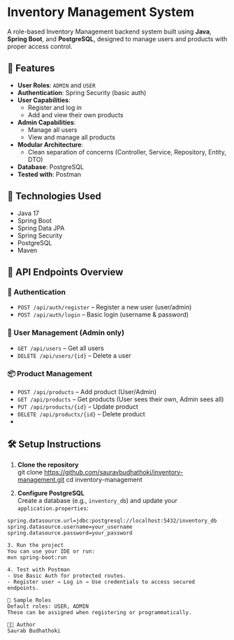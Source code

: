# Inventory Management System

A role-based Inventory Management backend system built using **Java**, **Spring Boot**, and **PostgreSQL**, designed to manage users and products with proper access control.

## 🔐 Features

- **User Roles**: `ADMIN` and `USER`
- **Authentication**: Spring Security (basic auth)
- **User Capabilities**:
  - Register and log in
  - Add and view their own products
- **Admin Capabilities**:
  - Manage all users
  - View and manage all products
- **Modular Architecture**:
  - Clean separation of concerns (Controller, Service, Repository, Entity, DTO)
- **Database**: PostgreSQL
- **Tested with**: Postman

## 📁 Technologies Used

- Java 17
- Spring Boot
- Spring Data JPA
- Spring Security
- PostgreSQL
- Maven

## 🚀 API Endpoints Overview

### 🔑 Authentication

- `POST /api/auth/register` – Register a new user (user/admin)
- `POST /api/auth/login` – Basic login (username & password)

### 👥 User Management (Admin only)

- `GET /api/users` – Get all users
- `DELETE /api/users/{id}` – Delete a user

### 📦 Product Management

- `POST /api/products` – Add product (User/Admin)
- `GET /api/products` – Get products (User sees their own, Admin sees all)
- `PUT /api/products/{id}` – Update product
- `DELETE /api/products/{id}` – Delete product
- 

## 🛠 Setup Instructions

1. **Clone the repository**  
git clone https://github.com/sauravbudhathoki/inventory-management.git
cd inventory-management



2. **Configure PostgreSQL**  
Create a database (e.g., `inventory_db`) and update your `application.properties`:
```properties
spring.datasource.url=jdbc:postgresql://localhost:5432/inventory_db
spring.datasource.username=your_username
spring.datasource.password=your_password

3. Run the project  
You can use your IDE or run:  
mvn spring-boot:run

4. Test with Postman  
- Use Basic Auth for protected routes.  
- Register user → Log in → Use credentials to access secured endpoints.

📸 Sample Roles  
Default roles: USER, ADMIN  
These can be assigned when registering or programmatically.

🧑‍💻 Author  
Saurab Budhathoki


